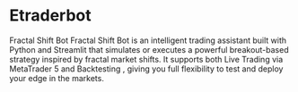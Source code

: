 # Etraderbot
 Fractal Shift Bot Fractal Shift Bot is an intelligent trading assistant built with Python and Streamlit that simulates or executes a powerful breakout-based strategy inspired by fractal market shifts.  It supports both Live Trading via MetaTrader 5 and Backtesting , giving you full flexibility to test and deploy your edge in the markets.
